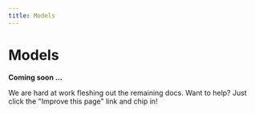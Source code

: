 ```yaml
---
title: Models
---
```



# Models

**Coming soon ...**

We are hard at work fleshing out the remaining docs. Want to help? Just click
the "Improve this page" link and chip in!
